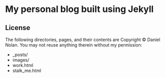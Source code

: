 # My personal blog built using Jekyll

## License
The following directories, pages, and their contents are Copyright &copy; Daniel Nolan. You may not reuse anything therein without my permission:

* _posts/
* images/
* work.html
* stalk_me.html
